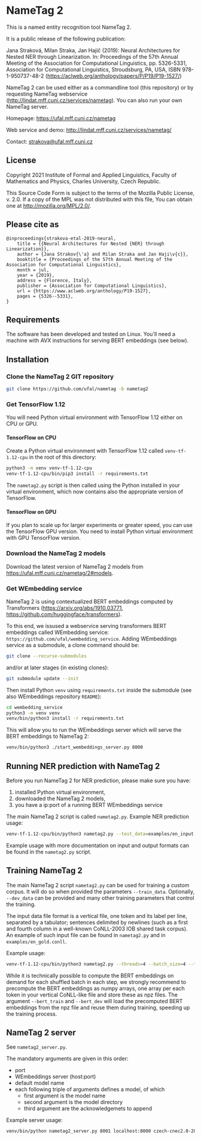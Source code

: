 # NameTag 2

This is a named entity recognition tool NameTag 2.

It is a public release of the following publication:

Jana Straková, Milan Straka, Jan Hajič (2019): Neural Architectures for Nested NER through Linearization. In: Proceedings of the 57th Annual Meeting of the Association for Computational Linguistics, pp. 5326-5331, Association for Computational Linguistics, Stroudsburg, PA, USA, ISBN 978-1-950737-48-2 (https://aclweb.org/anthology/papers/P/P19/P19-1527/)

NameTag 2 can be used either as a commandline tool (this repository) or by requesting NameTag webservice (http://lindat.mff.cuni.cz/services/nametag). You can also run your own NameTag server.

Homepage: https://ufal.mff.cuni.cz/nametag

Web service and demo: http://lindat.mff.cuni.cz/services/nametag/

Contact: strakova@ufal.mff.cuni.cz

## License

Copyright 2021 Institute of Formal and Applied Linguistics, Faculty of Mathematics and Physics, Charles University, Czech Republic.

This Source Code Form is subject to the terms of the Mozilla Public License, v. 2.0. If a copy of the MPL was not distributed with this file, You can obtain one at http://mozilla.org/MPL/2.0/.

## Please cite as

```
@inproceedings{strakova-etal-2019-neural,
    title = {{Neural Architectures for Nested {NER} through Linearization}},
    author = {Jana Strakov{\'a} and Milan Straka and Jan Haji\v{c}},
    booktitle = {Proceedings of the 57th Annual Meeting of the Association for Computational Linguistics},
    month = jul,
    year = {2019},
    address = {Florence, Italy},
    publisher = {Association for Computational Linguistics},
    url = {https://www.aclweb.org/anthology/P19-1527},
    pages = {5326--5331},
}
```

## Requirements

The software has been developed and tested on Linux. You'll need a machine with AVX instructions for serving BERT embeddings (see below).

## Installation

### Clone the NameTag 2 GIT repository

```sh
git clone https://github.com/ufal/nametag -b nametag2
```

### Get TensorFlow 1.12

You will need Python virtual environment with TensorFlow 1.12 either on CPU or GPU.

#### TensorFlow on CPU

Create a Python virtual environment with TensorFlow 1.12 called `venv-tf-1.12-cpu` in the root of this directory:

```sh
python3 -m venv venv-tf-1.12-cpu
venv-tf-1.12-cpu/bin/pip3 install -r requirements.txt
```

The `nametag2.py` script is then called using the Python installed in your virtual environment, which now contains also the appropriate version of TensorFlow.

#### TensorFlow on GPU

If you plan to scale up for larger experiments or greater speed, you can use the TensorFlow GPU version. You need to install Python virtual environment with GPU TensorFlow version.

### Download the NameTag 2 models

Download the latest version of NameTag 2 models from https://ufal.mff.cuni.cz/nametag/2#models.

### Get WEmbedding service

NameTag 2 is using contextualized BERT embeddings computed by Transformers (https://arxiv.org/abs/1910.03771, https://github.com/huggingface/transformers).

To this end, we issused a webservice serving transformers BERT embeddings called WEmbedding service: `https://github.com/ufal/wembedding_service`. Adding WEmbeddings service as a submodule, a clone command should be:

```sh
git clone --recurse-submodules
```

and/or at later stages (in existing clones):

```sh
git submodule update --init
```

Then install Python `venv` using `requirements.txt` inside the submodule (see also WEmbeddings repository `README`):

```sh
cd wembedding_service
python3 -m venv venv
venv/bin/python3 install -r requirements.txt
```

This will allow you to run the WEmbeddings server which will serve the BERT embeddings to NameTag 2:

```sh
venv/bin/python3 ./start_wembeddings_server.py 8000
```

## Running NER prediction with NameTag 2

Before you run NameTag 2 for NER prediction, please make sure you have:

1. installed Python virtual environment,
2. downloaded the NameTag 2 models,
3. you have a ip:port of a running BERT WEmbeddings service

The main NameTag 2 script is called `nametag2.py`. Example NER prediction usage:

```sh
venv-tf-1.12-cpu/bin/python3 nametag2.py --test_data=examples/en_input.conll --predict=models/english-conll-200831 --bert=localhost:8000
```

Example usage with more documentation on input and output formats can be found in the `nametag2.py` script.

## Training NameTag 2

The main NameTag 2 script `nametag2.py` can be used for training a custom corpus. It will do so when provided the parameters `--train_data`. Optionally, `--dev_data` can be provided and many other training parameters that control the training.

The input data file format is a vertical file, one token and its label per line, separated by a tabulator; sentences delimited by newlines (such as a first and fourth column in a well-known CoNLL-2003 IOB shared task corpus). An example of such input file can be found in `nametag2.py` and in `examples/en_gold.conll`.

Example usage:

```sh
venv-tf-1.12-cpu/bin/python3 nametag2.py --threads=4 --batch_size=4 --train_data=train.conll --dev_data=dev.conll --epochs=10:1e-3,8:1e-4 --save_checkpoint=my_models --bert_train=train_bert.npz --bert_dev=dev_bert.npz
```

While it is technically possible to compute the BERT embeddings on demand for each shuffled batch in each step, we strongly recommend to precompute the BERT embeddings as numpy arrays, one array per each token in your vertical CoNLL-like file and store these as npz files. The argument `--bert_train` and `--bert_dev` will load the precomputed BERT embeddings from the npz file and reuse them during training, speeding up the training process. 

## NameTag 2 server

See `nametag2_server.py`.

The mandatory arguments are given in this order:

- port
- WEmbeddings server (host:port)
- default model name
- each following triple of arguments defines a model, of which
  - first argument is the model name
  - second argument is the model directory
  - third argument are the acknowledgemets to append

Example server usage:

```sh
venv/bin/python nametag2_server.py 8001 localhost:8000 czech-cnec2.0-200831 czech-cnec2.0-200831 models/czech-cnec2.0-200831/ ack-text
```
